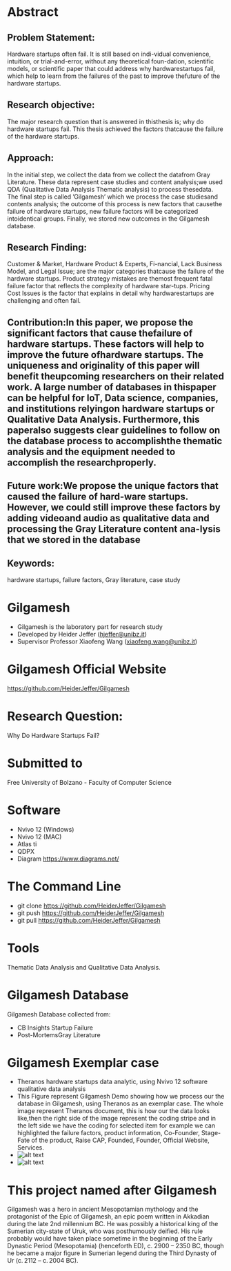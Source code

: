 # Abstract
## Problem Statement:
Hardware startups often fail. It is still based on indi-vidual convenience, intuition, or trial-and-error, without any theoretical foun-dation, scientific models, or scientific paper that could address why hardwarestartups fail, which help to learn from the failures of the past to improve thefuture of the hardware startups.
## Research objective:
The  major  research  question  that is  answered  in thisthesis is; why do hardware startups fail. This thesis achieved the factors thatcause the failure of the hardware startups.
## Approach:
In the initial step, we collect the data from we collect the datafrom Gray Literature. These data represent case studies and content analysis;we used QDA (Qualitative Data Analysis Thematic analysis) to process thesedata.  The  final  step  is  called  ’Gilgamesh’  which  we  process  the  case  studiesand contents analysis; the outcome of this process is new factors that causethe  failure  of  hardware  startups,  new  failure  factors  will  be  categorized  intoidentical groups. Finally, we stored new outcomes in the Gilgamesh database.
## Research Finding:
Customer & Market, Hardware Product & Experts, Fi-nancial, Lack Business Model, and Legal Issue; are the major categories thatcause the failure of the hardware startups. Product strategy mistakes are themost frequent fatal failure factor that reflects the complexity of hardware star-tups.  Pricing  Cost  Issues  is  the  factor  that  explains  in  detail  why  hardwarestartups are challenging and often fail.
## Contribution:In this paper, we propose the significant factors that cause thefailure of hardware startups. These factors will help to improve the future ofhardware startups. The uniqueness and originality of this paper will benefit theupcoming researchers on their related work. A large number of databases in thispaper can be helpful for IoT, Data science, companies, and institutions relyingon hardware startups or Qualitative Data Analysis. Furthermore, this paperalso suggests clear guidelines to follow on the database process to accomplishthe  thematic  analysis  and  the  equipment  needed  to  accomplish  the  researchproperly.
## Future work:We propose the unique factors that caused the failure of hard-ware startups. However, we could still improve these factors by adding videoand audio as qualitative data and processing the Gray Literature content ana-lysis that we stored in the database
## Keywords:
hardware startups, failure factors, Gray literature, case study
# Gilgamesh 
- Gilgamesh  is the laboratory part for research study 
- Developed by Heider Jeffer (hjeffer@unibz.it)             
- Supervisor Professor Xiaofeng Wang (xiaofeng.wang@unibz.it)
# Gilgamesh Official Website
https://github.com/HeiderJeffer/Gilgamesh
# Research Question:
Why Do Hardware Startups Fail?
# Submitted to
Free University of Bolzano - Faculty of Computer Science
# Software
- Nvivo 12 (Windows)
- Nvivo 12 (MAC)
- Atlas ti
- QDPX
- Diagram https://www.diagrams.net/
# The Command Line
- git clone https://github.com/HeiderJeffer/Gilgamesh
- git push  https://github.com/HeiderJeffer/Gilgamesh
- git pull  https://github.com/HeiderJeffer/Gilgamesh
# Tools
Thematic Data Analysis and Qualitative Data Analysis.
# Gilgamesh Database
Gilgamesh Database collected from:
- CB Insights Startup Failure 
- Post-MortemsGray Literature
# Gilgamesh Exemplar case
- Theranos hardware startups data analytic, using Nvivo 12 software qualitative data analysis
- This Figure represent Gilgamesh Demo showing how we process our the database in Gilgamesh, using  Theranos as an exemplar case. The whole image represent Theranos document, this is  how our the data looks like,then  the right side of the image represent the coding stripe and in the left side we have the coding for selected item for example we can highlighted the failure factors, product information, Co-Founder, Stage-Fate of the product, Raise CAP, Founded, Founder, Official Website, Services. 
- ![alt text](https://github.com/HeiderJeffer/Gilgamesh/blob/master/image/Theranos.png)
- ![alt text](https://github.com/HeiderJeffer/Gilgamesh/blob/master/image/gilgamesh-video.PNG)
# This project named after Gilgamesh 
Gilgamesh was a hero in ancient Mesopotamian mythology and the protagonist of the Epic of Gilgamesh, an epic poem written in Akkadian during the late 2nd millennium BC. He was possibly a historical king of the Sumerian city-state of Uruk, who was posthumously deified. His rule probably would have taken place sometime in the beginning of the Early Dynastic Period (Mesopotamia) (henceforth ED), c. 2900 – 2350 BC, though he became a major figure in Sumerian legend during the Third Dynasty of Ur (c. 2112 – c. 2004 BC).
